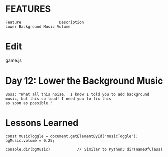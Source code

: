 # FEATURES
```
Feature	                Description
Lower Background Music Volume
```

# Edit
game.js

# Day 12: Lower the Background Music
```
Boss: "What all this noise.  I know I told you to add background music, but this so loud! I need you to fix this
as soon as possible."
```

# Lessons Learned
```
const musicToggle = document.getElementById("musicToggle");
bgMusic.volume = 0.25; 

console.dir(bgMusic)			// Similar to Python3 dir(nameOfClass)
```